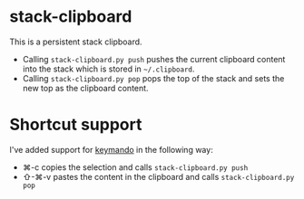 stack-clipboard
===============
This is a persistent stack clipboard. 
* Calling `stack-clipboard.py push` pushes the current clipboard content into the stack which is stored in `~/.clipboard`.
* Calling `stack-clipboard.py pop` pops the top of the stack and sets the new top as the clipboard content.

Shortcut support
================
I've added support for [keymando](http://keymando.com/) in the following way:
* ⌘-c copies the selection and calls `stack-clipboard.py push`
* ⇧-⌘-v pastes the content in the clipboard and calls `stack-clipboard.py pop`
